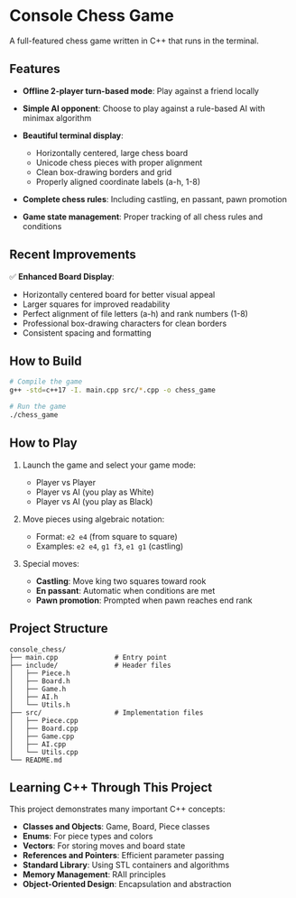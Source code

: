 # Console Chess Game

A full-featured chess game written in C++ that runs in the terminal.

## Features

- **Offline 2-player turn-based mode**: Play against a friend locally
- **Simple AI opponent**: Choose to play against a rule-based AI with minimax algorithm
- **Beautiful terminal display**:

  - Horizontally centered, large chess board
  - Unicode chess pieces with proper alignment
  - Clean box-drawing borders and grid
  - Properly aligned coordinate labels (a-h, 1-8)
- **Complete chess rules**: Including castling, en passant, pawn promotion
- **Game state management**: Proper tracking of all chess rules and conditions

## Recent Improvements

✅ **Enhanced Board Display**:

- Horizontally centered board for better visual appeal
- Larger squares for improved readability  
- Perfect alignment of file letters (a-h) and rank numbers (1-8)
- Professional box-drawing characters for clean borders
- Consistent spacing and formatting

## How to Build

```bash
# Compile the game
g++ -std=c++17 -I. main.cpp src/*.cpp -o chess_game

# Run the game
./chess_game
```

## How to Play

1. Launch the game and select your game mode:
   - Player vs Player
   - Player vs AI (you play as White)
   - Player vs AI (you play as Black)

2. Move pieces using algebraic notation:
   - Format: `e2 e4` (from square to square)
   - Examples: `e2 e4`, `g1 f3`, `e1 g1` (castling)

3. Special moves:
   - **Castling**: Move king two squares toward rook
   - **En passant**: Automatic when conditions are met
   - **Pawn promotion**: Prompted when pawn reaches end rank

## Project Structure

```text
console_chess/
├── main.cpp              # Entry point
├── include/              # Header files
│   ├── Piece.h
│   ├── Board.h
│   ├── Game.h
│   ├── AI.h
│   └── Utils.h
├── src/                  # Implementation files
│   ├── Piece.cpp
│   ├── Board.cpp
│   ├── Game.cpp
│   ├── AI.cpp
│   └── Utils.cpp
└── README.md
```

## Learning C++ Through This Project

This project demonstrates many important C++ concepts:

- **Classes and Objects**: Game, Board, Piece classes
- **Enums**: For piece types and colors
- **Vectors**: For storing moves and board state
- **References and Pointers**: Efficient parameter passing
- **Standard Library**: Using STL containers and algorithms
- **Memory Management**: RAII principles
- **Object-Oriented Design**: Encapsulation and abstraction
